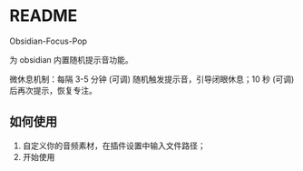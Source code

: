 # README

Obsidian-Focus-Pop

为 obsidian 内置随机提示音功能。

微休息机制：每隔 3-5 分钟 (可调) 随机触发提示音，引导闭眼休息；10 秒 (可调) 后再次提示，恢复专注。

## 如何使用

1. 自定义你的音频素材，在插件设置中输入文件路径；
2. 开始使用
